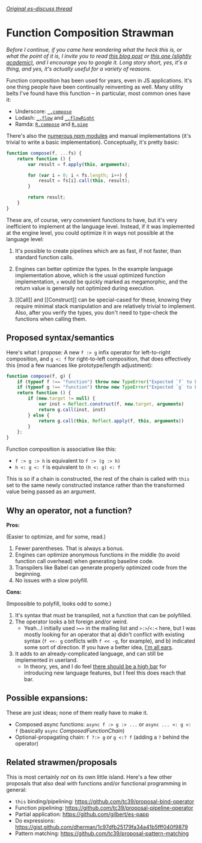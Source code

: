 [*Original es-discuss thread*](https://esdiscuss.org/topic/function-composition-syntax)

# Function Composition Strawman

*Before I continue, if you came here wondering what the heck this is, or what the point of it is, I invite you to read [this blog post](http://blog.ricardofilipe.com/post/javascript-composition-for-dummies) or [this one (slightly academic)](https://medium.com/@chetcorcos/functional-programming-for-javascript-people-1915d8775504#.fkkayimp4), and I encourage you to google it. Long story short, yes, it's a thing, and yes, it's actually useful for a variety of reasons.*

Function composition has been used for years, even in JS applications. It's one thing people have been continually reinventing as well. Many utility belts I've found have this function – in particular, most common ones have it:

- Underscore: [`_.compose`](http://underscorejs.org/#compose)
- Lodash: [`_.flow`](https://lodash.com/docs/4.15.0#flow) and [`_.flowRight`](https://lodash.com/docs/4.15.0#flowRight)
- Ramda: [`R.compose`](http://ramdajs.com/docs/#compose) and [`R.pipe`](http://ramdajs.com/docs/#pipe)

There's also the [numerous npm modules](https://www.npmjs.com/search?q=function+composition) and manual implementations (it's trivial to write a basic implementation). Conceptually, it's pretty basic:

```js
function compose(f, ...fs) {
    return function () {
        var result = f.apply(this, arguments);

        for (var i = 0; i < fs.length; i++) {
            result = fs[i].call(this, result);
        }

        return result;
    }
}
```

These are, of course, very convenient functions to have, but it's very inefficient to implement at the language level. Instead, if it was implemented at the engine level, you could optimize it in ways not possible at the language level:

1. It's possible to create pipelines which are as fast, if not faster, than standard function calls.

2. Engines can better optimize the types. In the example language implementation above, which is the usual optimized function implementation, `x` would be quickly marked as megamorphic, and the return value is generally not optimized during execution.

3. [[Call]] and [[Construct]] can be special-cased for these, knowing they require minimal stack manipulation and are relatively trivial to implement. Also, after you verify the types, you don't need to type-check the functions when calling them.

## Proposed syntax/semantics

Here's what I propose: A new `f :> g` infix operator for left-to-right composition, and `g <: f` for right-to-left composition, that does effectively this (mod a few nuances like prototype/length adjustment):

```js
function compose(f, g) {
    if (typeof f !== "function") throw new TypeError("Expected `f` to be a function");
    if (typeof g !== "function") throw new TypeError("Expected `g` to be a function");
    return function () {
        if (new.target != null) {
            var inst = Reflect.construct(f, new.target, arguments)
            return g.call(inst, inst)
        } else {
            return g.call(this, Reflect.apply(f, this, arguments))
        }
    };
}
```

Function composition is associative like this:

- `f :> g :> h` is equivalent to `f :> (g :> h)`
- `h <: g <: f` is equivalent to `(h <: g) <: f`

This is so if a chain is constructed, the rest of the chain is called with `this` set to the same newly constructed instance rather than the transformed value being passed as an argument.

## Why an operator, not a function?

**Pros:**

(Easier to optimize, and for some, read.)

1. Fewer parentheses. That is always a bonus.
1. Engines can optimize anonymous functions in the middle (to avoid function call overhead) when generating baseline code.
1. Transpilers like Babel can generate properly optimized code from the beginning.
1. No issues with a slow polyfill.

**Cons:**

(Impossible to polyfill, looks odd to some.)

1. It's syntax that must be transpiled, not a function that can be polyfilled.
1. The operator looks a bit foreign and/or weird.
    - Yeah...I initially used `>=>` in the mailing list and `>:>`/`<:<` here, but I was mostly looking for an operator that a) didn't conflict with existing syntax (`f <<- g` conflicts with `f << -g`, for example), and b) indicated some sort of direction. If you have a better idea, [I'm all ears](https://github.com/isiahmeadows/function-composition-proposal/issues/1).
1. It adds to an already-complicated language, and can still be implemented in userland.
    - In theory, yes, and I do feel [there should be a high bar](https://esdiscuss.org/topic/the-tragedy-of-the-common-lisp-or-why-large-languages-explode-was-revive-let-blocks) for introducing new language features, but I feel this does reach that bar.

## Possible expansions:

These are just ideas; none of them really have to make it.

- Composed async functions: `async f :> g :> ...` or `async ... <: g <: f` (basically `async` *ComposedFunctionChain*)
- Optional-propagating chain: `f ?:> g` or `g <:? f` (adding a `?` behind the operator)

## Related strawmen/proposals

This is most certainly *not* on its own little island. Here's a few other proposals that also deal with functions and/or functional programming in general:

- `this` binding/pipelining: https://github.com/tc39/proposal-bind-operator
- Function pipelining: https://github.com/tc39/proposal-pipeline-operator
- Partial application: https://github.com/gilbert/es-papp
- Do expressions: https://gist.github.com/dherman/1c97dfb25179fa34a41b5fff040f9879
- Pattern matching: https://github.com/tc39/proposal-pattern-matching

